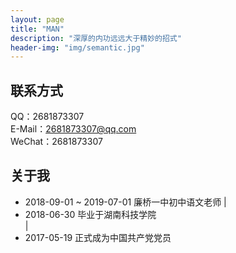 ```yaml
---
layout: page
title: "MAN"
description: "深厚的内功远远大于精妙的招式"
header-img: "img/semantic.jpg"
---
```


## 联系方式

QQ：2681873307  
E-Mail：2681873307@qq.com  
WeChat：2681873307  

## 关于我
- 2018-09-01 ~ 2019-07-01 廉桥一中初中语文老师
|
- 2018-06-30 毕业于湖南科技学院  
|
- 2017-05-19 正式成为中国共产党党员
